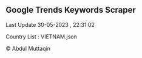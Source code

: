 

## Google Trends Keywords Scraper 
 
Last Update 30-05-2023 , 22:31:02

Country List :
VIETNAM.json



© Abdul Muttaqin 
